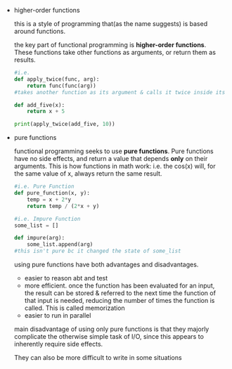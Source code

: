 -   higher-order functions
    
    this is a style of programming that(as the name suggests) is based around functions.
    
    the key part of functional programming is **higher-order functions**. These functions take other functions as arguments, or return them as results.
    
    ```python
    #i.e.
    def apply_twice(func, arg):
    	return func(func(arg))
    #takes another function as its argument & calls it twice inside its body
    
    def add_five(x):
    	return x + 5
    
    print(apply_twice(add_five, 10))
    ```
    
-   pure functions
    
    functional programming seeks to use **pure functions**. Pure functions have no side effects, and return a value that depends **only** on their arguments. This is how functions in math work: i.e. the cos(x) will, for the same value of x, always return the same result.
    
    ```python
    #i.e. Pure Function
    def pure_function(x, y):
    	temp = x + 2*y
    	return temp / (2*x + y)
    ```
    
    ```python
    #i.e. Impure Function
    some_list = []
    
    def impure(arg):
    	some_list.append(arg)
    #this isn't pure bc it changed the state of some_list
    ```
    
    using pure functions have both advantages and disadvantages.
    
    -   easier to reason abt and test
    -   more efficient. once the function has been evaluated for an input, the result can be stored & referred to the next time the function of that input is needed, reducing the number of times the function is called. This is called memorization
    -   easier to run in parallel
    
    main disadvantage of using only pure functions is that they majorly complicate the otherwise simple task of I/O, since this appears to inherently require side effects.
    
    They can also be more difficult to write in some situations